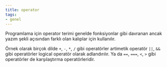 ```yaml
---
title: operator
tags:
- genel
---
```


Programlama için operator terimi genelde fonksiyonlar gibi davranan ancak yazım şekli açısından farklı olan kalıplar için kullanılır.

Örnek olarak birçok dilde `+`, `-`, `*`, `/` gibi operatörler artimetik operatör `||`, `&&` gibi operatörler logical operatör olarak adlandırılır. Ya da `==`, `===`, `<`, `>` gibi operatörler de karşılaştırma operatörleridir.
